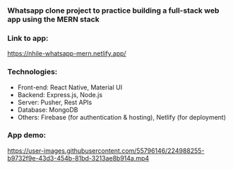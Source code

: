 ### Whatsapp clone project to practice building a full-stack web app using the MERN stack

### Link to app: 
https://nhile-whatsapp-mern.netlify.app/

### Technologies: 
* Front-end: React Native, Material UI 
* Backend: Express.js, Node.js
* Server: Pusher, Rest APIs 
* Database: MongoDB
* Others: Firebase (for authentication & hosting), Netlify (for deployment) 

### App demo: 

https://user-images.githubusercontent.com/55796146/224988255-b9732f9e-43d3-454b-81bd-3213ae8b914a.mp4

